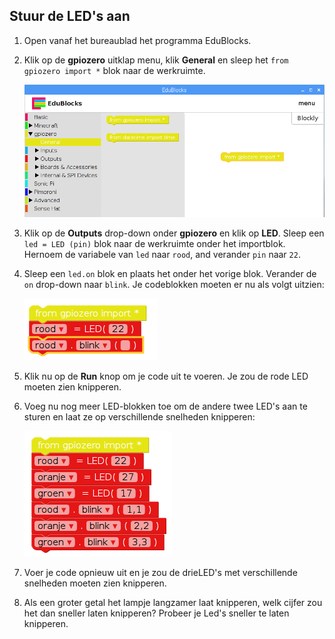 ## Stuur de LED's aan

1. Open vanaf het bureaublad het programma EduBlocks.

2. Klik op de **gpiozero** uitklap menu, klik **General** en sleep het `from gpiozero import *` blok naar de werkruimte.
    
    ![](images/edublocks1.png)

3. Klik op de **Outputs** drop-down onder **gpiozero** en klik op **LED**. Sleep een `led = LED (pin)` blok naar de werkruimte onder het importblok. Hernoem de variabele van `led` naar `rood`, and verander `pin` naar `22`.

4. Sleep een `led.on` blok en plaats het onder het vorige blok. Verander de `on` drop-down naar `blink`. Je codeblokken moeten er nu als volgt uitzien:
    
    ![](images/edublocks2.png)

5. Klik nu op de **Run** knop om je code uit te voeren. Je zou de rode LED moeten zien knipperen.

6. Voeg nu nog meer LED-blokken toe om de andere twee LED's aan te sturen en laat ze op verschillende snelheden knipperen:
    
    ![](images/edublocks3.png)

7. Voer je code opnieuw uit en je zou de drieLED's met verschillende snelheden moeten zien knipperen.

8. Als een groter getal het lampje langzamer laat knipperen, welk cijfer zou het dan sneller laten knipperen? Probeer je Led's sneller te laten knipperen.